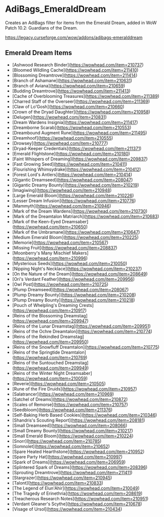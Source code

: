 # AdiBags_EmeraldDream
Creates an AdiBags filter for items from the Emerald Dream, added in WoW Patch 10.2: Guardians of the Dream.

https://legacy.curseforge.com/wow/addons/adibags-emeralddream

## Emerald Dream Items

* [Ashwood Research Binder]\(https://wowhead.com/item=210737)
* [Bloomed Wildling Cache]\(https://wowhead.com/item=211410)
* [Blossoming Dreamtrove]\(https://wowhead.com/item=211414)
* [Branch of Ashamane]\(https://wowhead.com/item=210631)
* [Branch of Aviana]\(https://wowhead.com/item=210659)
* [Budding Dreamtrove]\(https://wowhead.com/item=211413)
* [Cache of Overblooming Treasures]\(https://wowhead.com/item=211389)
* [Charred Staff of the Overseer]\(https://wowhead.com/item=211369)
* [Claw of Lo'Gosh]\(https://wowhead.com/item=210660)
* [Crown of the Dryad Daughter]\(https://wowhead.com/item=210958)
* [Delugen]\(https://wowhead.com/item=210831)
* [Dream Wardens Insignia]\(https://wowhead.com/item=211417)
* [Dreamborne Scarab]\(https://wowhead.com/item=210553)
* [Dreambound Augment Rune]\(https://wowhead.com/item=211495)
* [Dreamhoof]\(https://wowhead.com/item=210555)
* [Drowsey]\(https://wowhead.com/item=210777)
* [Dryad-Keeper Credentials]\(https://wowhead.com/item=211371)
* [Emerald Flightstone]\(https://wowhead.com/item=210180)
* [Faint Whispers of Dreaming]\(https://wowhead.com/item=209837)
* [Fast Growing Seed]\(https://wowhead.com/item=210411)
* [Flourishing Whimsydrake]\(https://wowhead.com/item=210412)
* [Forest Lord's Antlers]\(https://wowhead.com/item=210414)
* [Gigantic Dreamseed]\(https://wowhead.com/item=208047)
* [Gigantic Dreamy Bounty]\(https://wowhead.com/item=210219)
* [Imagiwing]\(https://wowhead.com/item=210948)
* [Large Emerald Bloom]\(https://wowhead.com/item=210226)
* [Lesser Dream Infusion]\(https://wowhead.com/item=210776)
* [Mammyth]\(https://wowhead.com/item=210946)
* [Mark of the Dream Wardens]\(https://wowhead.com/item=210730)
* [Mark of the Dreamtalon Matriarch]\(https://wowhead.com/item=210683)
* [Mark of the Keen-Eyed Dreamsaber]\(https://wowhead.com/item=210650)
* [Mark of the Umbramane]\(https://wowhead.com/item=210647)
* [Medium Emerald Bloom]\(https://wowhead.com/item=210225)
* [Memorie]\(https://wowhead.com/item=210567)
* [Missing Fruit]\(https://wowhead.com/item=208837)
* [Moonberry's Many Mischief Makers]\(https://wowhead.com/item=210996)
* [Mysterious Seeds]\(https://wowhead.com/item=210050)
* [Nipping Night's Necklace]\(https://wowhead.com/item=210237)
* [On the Nature of the Dream]\(https://wowhead.com/item=208649)
* [Ori's Verdant Feather]\(https://wowhead.com/item=209956)
* [Owl Post]\(https://wowhead.com/item=210725)
* [Plump Dreamseed]\(https://wowhead.com/item=208067)
* [Plump Dreamy Bounty]\(https://wowhead.com/item=210208)
* [Plump Dreamy Bounty]\(https://wowhead.com/item=210218)
* [Pouch of Whelpling's Dreaming Crests]\(https://wowhead.com/item=210917)
* [Reins of the Blossoming Dreamstag]\(https://wowhead.com/item=209947)
* [Reins of the Lunar Dreamstag]\(https://wowhead.com/item=209951)
* [Reins of the Ochre Dreamtalon]\(https://wowhead.com/item=210774)
* [Reins of the Rekindled Dreamstag]\(https://wowhead.com/item=209950)
* [Reins of the Snowfluff Dreamtalon]\(https://wowhead.com/item=210775)
* [Reins of the Springtide Dreamtalon]\(https://wowhead.com/item=210769)
* [Reins of the Suntouched Dreamstag]\(https://wowhead.com/item=209949)
* [Reins of the Winter Night Dreamsaber]\(https://wowhead.com/item=210059)
* [Reverie]\(https://wowhead.com/item=210505)
* [Rune of the Fire Druids]\(https://wowhead.com/item=210957)
* [Salatrancer]\(https://wowhead.com/item=210969)
* [Satchel of Dreams]\(https://wowhead.com/item=210872)
* [Scales of Remorse]\(https://wowhead.com/item=210757)
* [Seedbloom]\(https://wowhead.com/item=211376)
* [Self-Baking Herb Based Cookies]\(https://wowhead.com/item=210346)
* [Shandris's Scouting Report]\(https://wowhead.com/item=208181)
* [Small Dreamseed]\(https://wowhead.com/item=208066)
* [Small Dreamy Bounty]\(https://wowhead.com/item=210217)
* [Small Emerald Bloom]\(https://wowhead.com/item=210224)
* [Snorr]\(https://wowhead.com/item=210785)
* [Somnolet]\(https://wowhead.com/item=210652)
* [Spare Heated Hearthstone]\(https://wowhead.com/item=210952)
* [Spare Party Hat]\(https://wowhead.com/item=210997)
* [Spark of Dreams]\(https://wowhead.com/item=206959)
* [Splintered Spark of Dreams]\(https://wowhead.com/item=208396)
* [Sprouting Dreamtrove]\(https://wowhead.com/item=211411)
* [Stargrazer]\(https://wowhead.com/item=210945)
* [Talont]\(https://wowhead.com/item=210833)
* [The Legend of Elun'Ahir]\(https://wowhead.com/item=210049)
* [The Tragedy of Erinethria]\(https://wowhead.com/item=208619)
* [Treacherous Research Notes]\(https://wowhead.com/item=210951)
* [Verdant Gleaner's Scythe]\(https://wowhead.com/item=210678)
* [Visage of Ursol]\(https://wowhead.com/item=210434)

